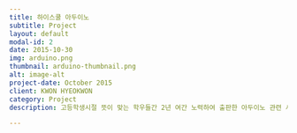 ```yaml
---
title: 하이스쿨 아두이노
subtitle: Project
layout: default
modal-id: 2
date: 2015-10-30
img: arduino.png
thumbnail: arduino-thumbnail.png
alt: image-alt
project-date: October 2015
client: KWON HYEOKWON
category: Project
description: 고등학생시절 뜻이 맞는 학우들간 2년 여간 노력하여 출판한 아두이노 관련 서적입니다. 소프트웨어보단 하드웨어에 집중하여 집필한 도서이기 때문에 '프로그래밍을 했다'라고 하기엔 조금 부끄러운감이 없지않아 있으나 여려명이서 공동된 목표를 향해 나아갔으며 이를 성공적으로 마무리 했다는 경험이 제겐 지금까지도 굉장히 뜻 깊은 경험이었습니다. 

---
```

